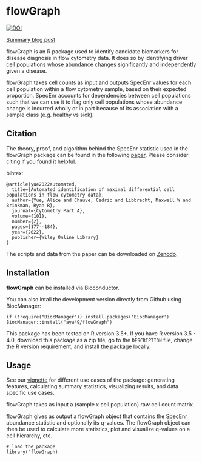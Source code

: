 # flowGraph

[![DOI](https://zenodo.org/badge/DOI/10.1101/837765.svg)](https://doi.org/10.1101/837765)

[Summary blog post](https://aya49.github.io/2020/09/30/flowGraph/)

flowGraph is an R package used to identify candidate biomarkers for disease diagnosis in flow cytometry data. It does so by identifying driver cell populations whose abundance changes significantly and independently given a disease.

flowGraph takes cell counts as input and outputs SpecEnr values for each cell population within a flow cytometry sample, based on their expected proportion. SpecEnr accounts for dependencies between cell populations such that we can use it to flag only cell populations whose abundance change is incurred wholly or in part because of its association with a sample class (e.g. healthy vs sick).

## Citation

The theory, proof, and algorithm behind the SpecEnr statistic used in the flowGraph package can be found in the following [paper](https://doi.org/10.1002/cyto.a.24503). Please consider citing if you found it helpful.

bibtex:
```
@article{yue2022automated,
  title={Automated identification of maximal differential cell populations in flow cytometry data},
  author={Yue, Alice and Chauve, Cedric and Libbrecht, Maxwell W and Brinkman, Ryan R},
  journal={Cytometry Part A},
  volume={101},
  number={2},
  pages={177--184},
  year={2022},
  publisher={Wiley Online Library}
}
```

The scripts and data from the paper can be downloaded on [Zenodo](https://zenodo.org/record/3991166).


## Installation

**flowGraph** can be installed via Bioconductor.

You can also intall the development version directly from Github using BiocManager:

```{r}
if (!require("BiocManager")) install.packages('BiocManager') 
BiocManager::install("aya49/flowGraph")
```

This package has been tested on R version 3.5+. If you have R version 3.5 - 4.0, download this package as a zip file, go to the `DESCRIPTION` file, change the R version requirement, and install the package locally.

## Usage

See our [vignette](vignettes/flowGraph.Rmd) for different use cases of the package: generating features, calculating summary statistics, visualizing results, and data specific use cases.

flowGraph takes as input a (sample x cell population) raw cell count matrix.

flowGraph gives as output a flowGraph object that contains the SpecEnr abundance statistic and optionally its q-values. The flowGraph object can then be used to calculate more statistics, plot and visualize q-values on a cell hierarchy, etc.

```{r}
# load the package
library("flowGraph)
```
